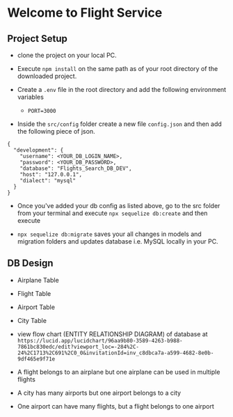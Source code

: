 # Welcome to Flight Service

## Project Setup
- clone the project on your local PC.

- Execute `npm install` on the same path as of your root directory of the downloaded project.

- Create a `.env` file in the root directory and add the following environment variables
  - `PORT=3000`
  
- Inside the `src/config` folder create a new file `config.json` and then add the following piece of json.
```
{
  "development": {
    "username": <YOUR_DB_LOGIN_NAME>,
    "password": <YOUR_DB_PASSWORD>,
    "database": "Flights_Search_DB_DEV",
    "host": "127.0.0.1",
    "dialect": "mysql"
  }
}

```
- Once you've added your db config as listed above, go to the src folder from your terminal and execute `npx sequelize db:create` and then execute

- `npx sequelize db:migrate` saves your all changes in models and migration folders and updates database i.e. MySQL locally in your PC.

## DB Design
  - Airplane Table
  - Flight Table
  - Airport Table
  - City Table

- view flow chart (ENTITY RELATIONSHIP DIAGRAM) of database at `https://lucid.app/lucidchart/96aa9b80-3589-4263-b988-7861bc830edc/edit?viewport_loc=-284%2C-24%2C1713%2C691%2C0_0&invitationId=inv_c8dbca7a-a599-4682-8e0b-9df465e9f71e`
- A flight belongs to an airplane but one airplane can be used in multiple flights
- A city has many airports but one airport belongs to a city
- One airport can have many flights, but a flight belongs to one airport


